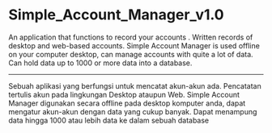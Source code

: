 # Simple_Account_Manager_v1.0
An application that functions to record your accounts . Written records of desktop and web-based accounts. Simple Account Manager is used offline on your computer desktop, can manage accounts with quite a lot of data. Can hold data up to 1000 or more data into a database.





_____________________________________________________________

Sebuah aplikasi yang berfungsi untuk mencatat akun-akun
ada. Pencatatan tertulis akun pada lingkungan Desktop ataupun Web. Simple Account Manager digunakan
secara offline pada desktop komputer anda, dapat mengatur akun-akun dengan data yang cukup banyak.
Dapat menampung data hingga 1000 atau lebih data ke dalam sebuah database



